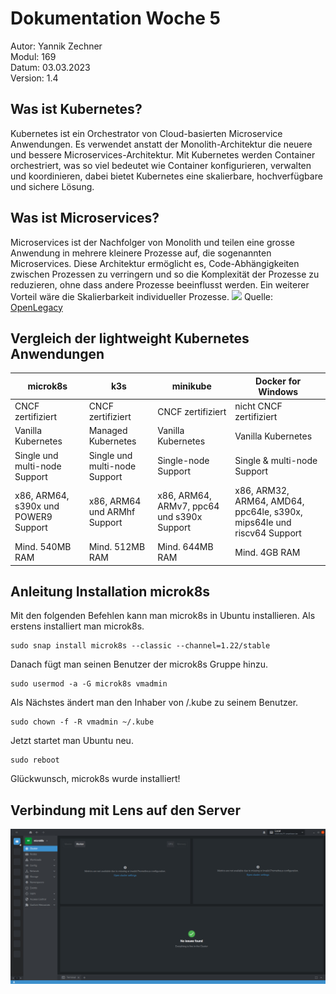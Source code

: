 # Dokumentation Woche 5
Autor: Yannik Zechner\
Modul: 169\
Datum: 03.03.2023\
Version: 1.4

## Was ist Kubernetes?
Kubernetes ist ein Orchestrator von Cloud-basierten Microservice Anwendungen. Es verwendet anstatt der Monolith-Architektur die neuere und bessere Microservices-Architektur. Mit Kubernetes werden Container orchestriert, was so viel bedeutet wie Container konfigurieren, verwalten und koordinieren, dabei bietet Kubernetes eine skalierbare, hochverfügbare und sichere Lösung.

## Was ist Microservices?
Microservices ist der Nachfolger von Monolith und teilen eine grosse Anwendung in mehrere kleinere Prozesse auf, die sogenannten Microservices. Diese Architektur ermöglicht es, Code-Abhängigkeiten zwischen Prozessen zu verringern und so die Komplexität der Prozesse zu reduzieren, ohne dass andere Prozesse beeinflusst werden. Ein weiterer Vorteil wäre die Skalierbarkeit individueller Prozesse.
![](https://user-images.githubusercontent.com/105346653/222665266-c6eff3bd-85c9-4675-b3b3-f82ebf1e6e95.png)
Quelle: [OpenLegacy](https://www.openlegacy.com/blog/monolithic-application)

## Vergleich der lightweight Kubernetes Anwendungen
| microk8s | k3s | minikube | Docker for Windows |
| --- | --- | --- | --- |
| CNCF zertifiziert | CNCF zertifiziert | CNCF zertifiziert | nicht CNCF zertifiziert 
| Vanilla Kubernetes | Managed Kubernetes | Vanilla Kubernetes | Vanilla Kubernetes |
| Single und multi-node Support | Single und multi-node Support | Single-node Support | Single & multi-node Support |
| x86, ARM64, s390x und POWER9 Support | x86, ARM64 und ARMhf Support | x86, ARM64, ARMv7, ppc64 und s390x Support | x86, ARM32, ARM64, AMD64, ppc64le, s390x, mips64le und riscv64 Support |
| Mind. 540MB RAM | Mind. 512MB RAM | Mind. 644MB RAM | Mind. 4GB RAM |

## Anleitung Installation microk8s
Mit den folgenden Befehlen kann man microk8s in Ubuntu installieren. Als erstens installiert man microk8s.

    sudo snap install microk8s --classic --channel=1.22/stable
    
Danach fügt man seinen Benutzer der microk8s Gruppe hinzu.
    
    sudo usermod -a -G microk8s vmadmin
    
Als Nächstes ändert man den Inhaber von /.kube zu seinem Benutzer. 
    
    sudo chown -f -R vmadmin ~/.kube
    
Jetzt startet man Ubuntu neu.

    sudo reboot
    
Glückwunsch, microk8s wurde installiert!

## Verbindung mit Lens auf den Server
![](images/screenshot-lens-connected.png)
